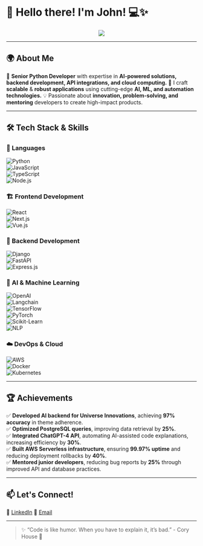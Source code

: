 # 👋 Hello there! I'm **John**! 💻✨  

<p align="center">
  <img src="https://readme-typing-svg.herokuapp.com?font=Fira+Code&weight=500&size=22&pause=1000&color=3B82F6&width=700&lines=Passionate+Software+Developer+%7C+Full-Stack+Engineer;AI+%7C+Full-Stack+%7C+DevOps+Specialist;Creating+Innovative+%26+Scalable+Solutions;Open+to+New+Opportunities+%26+Collaborations!" />
</p>  

---

## 🌍 About Me  

🚀 **Senior Python Developer** with expertise in **AI-powered solutions, backend development, API integrations, and cloud computing.**
🔧 I craft **scalable** & **robust applications** using cutting-edge **AI, ML, and automation technologies.**
💡 Passionate about **innovation, problem-solving, and mentoring** developers to create high-impact products.

---

## 🛠️ Tech Stack & Skills  

### 🚀 Languages  
![Python](https://img.shields.io/badge/Python-3670A0?style=for-the-badge&logo=python&logoColor=white)  
![JavaScript](https://img.shields.io/badge/JavaScript-F7DF1E?style=for-the-badge&logo=javascript&logoColor=black)  
![TypeScript](https://img.shields.io/badge/TypeScript-3178C6?style=for-the-badge&logo=typescript&logoColor=white)  
![Node.js](https://img.shields.io/badge/Node.js-339933?style=for-the-badge&logo=node.js&logoColor=white)  

### 🏗️ Frontend Development  
![React](https://img.shields.io/badge/React-61DAFB?style=for-the-badge&logo=react&logoColor=black)  
![Next.js](https://img.shields.io/badge/Next.js-000000?style=for-the-badge&logo=next.js&logoColor=white)  
![Vue.js](https://img.shields.io/badge/Vue.js-4FC08D?style=for-the-badge&logo=vue.js&logoColor=white)  

### 🔧 Backend Development  
![Django](https://img.shields.io/badge/Django-092E20?style=for-the-badge&logo=django&logoColor=white)  
![FastAPI](https://img.shields.io/badge/FastAPI-009688?style=for-the-badge&logo=fastapi&logoColor=white)  
![Express.js](https://img.shields.io/badge/Express.js-000000?style=for-the-badge&logo=express&logoColor=white)  

### 🤖 AI & Machine Learning  
![OpenAI](https://img.shields.io/badge/OpenAI-412991?style=for-the-badge&logo=openai&logoColor=white)  
![Langchain](https://img.shields.io/badge/Langchain-%23212121.svg?style=for-the-badge&logo=data:image/svg+xml;base64,PHN2ZyB3aWR0aD0iMTI4IiBoZWlnaHQ9IjEyOCIgdmlld0JveD0iMCAwIDEyOCAxMjgiIGZpbGw9Im5vbmUiIHhtbG5zPSJodHRwOi8vd3d3LnczLm9yZy8yMDAwL3N2ZyI+PHJlY3Qgd2lkdGg9IjEyOCIgaGVpZ2h0PSIxMjgiIGZpbGw9IiNFQUUiLz48cGF0aCBkPSJNMTMuMDkxMiAxNi4wNzM3TDUuMTc2MzggNjMuOTgxNkw0MS42MTA3IDQ4LjU0MjhDNDQuNDMxMSA0Ny4zMDM3IDQ3LjYwMjkgNDYuNTQxOCA1MC45NDY4IDQ2LjU0MTggQzU2LjQ0MjcgNDYuNTQxOCA2MS44MzUzIDQ4LjE4NzIgNjYuMDA2NSA1MS4zNjQyTDEzLjA5MTIgMTYuMDczN1oiIGZpbGw9IiMwMDFFMjAiLz48L3N2Zz4=)  
![TensorFlow](https://img.shields.io/badge/TensorFlow-FF6F00?style=for-the-badge&logo=tensorflow&logoColor=white)  
![PyTorch](https://img.shields.io/badge/PyTorch-EE4C2C?style=for-the-badge&logo=pytorch&logoColor=white)  
![Scikit-Learn](https://img.shields.io/badge/Scikit--Learn-F7931E?style=for-the-badge&logo=scikit-learn&logoColor=white)  
![NLP](https://img.shields.io/badge/NLP-1E90FF?style=for-the-badge&logo=ai&logoColor=white)  

### ☁️ DevOps & Cloud  
![AWS](https://img.shields.io/badge/Amazon_AWS-232F3E?style=for-the-badge&logo=amazon-aws&logoColor=white)  
![Docker](https://img.shields.io/badge/Docker-2496ED?style=for-the-badge&logo=docker&logoColor=white)  
![Kubernetes](https://img.shields.io/badge/Kubernetes-326CE5?style=for-the-badge&logo=kubernetes&logoColor=white)  

---

## 🏆 Achievements  

✅ **Developed AI backend for Universe Innovations**, achieving **97% accuracy** in theme adherence.  
✅ **Optimized PostgreSQL queries**, improving data retrieval by **25%**.  
✅ **Integrated ChatGPT-4 API**, automating AI-assisted code explanations, increasing efficiency by **30%**.  
✅ **Built AWS Serverless infrastructure**, ensuring **99.97% uptime** and reducing deployment rollbacks by **40%**.  
✅ **Mentored junior developers**, reducing bug reports by **25%** through improved API and database practices.  

---

## 📫 Let's Connect!  

💼 [LinkedIn](https://linkedin.com/in/john-j-joyner)
📧 [Email](mailto:john.joyner1105@gmail.com)

---

> ✨ “Code is like humor. When you have to explain it, it’s bad.” - Cory House 🌈  
